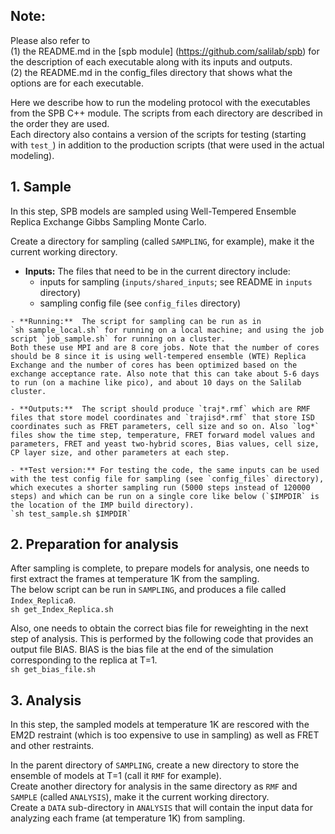 ## Note: 
Please also refer to  
(1) the README.md in the [spb module] (https://github.com/salilab/spb) for the description of each executable along with its inputs and outputs.  
(2) the README.md in the config_files directory that shows what the options are for each executable.

Here we describe how to run the modeling protocol with the executables from the SPB C++ module. The scripts from each directory are described in the order they are used.  
Each directory also contains a version of the scripts for testing (starting with `test_`) in addition to the production scripts (that were used in the actual modeling).

## 1. Sample
In this step, SPB models are sampled using Well-Tempered Ensemble Replica Exchange Gibbs Sampling Monte Carlo. 

Create a directory for sampling (called `SAMPLING`, for example), make it the current working directory.  
   - **Inputs:**  The files that need to be in the current directory include:
        - inputs for sampling (`inputs/shared_inputs`; see README in `inputs` directory)  
        - sampling config file (see `config_files` directory)  

    - **Running:**  The script for sampling can be run as in  
    `sh sample_local.sh` for running on a local machine; and using the job script `job_sample.sh` for running on a cluster.  
    Both these use MPI and are 8 core jobs. Note that the number of cores should be 8 since it is using well-tempered ensemble (WTE) Replica Exchange and the number of cores has been optimized based on the exchange acceptance rate. Also note that this can take about 5-6 days to run (on a machine like pico), and about 10 days on the Salilab cluster.

    - **Outputs:**  The script should produce `traj*.rmf` which are RMF files that store model coordinates and `trajisd*.rmf` that store ISD coordinates such as FRET parameters, cell size and so on. Also `log*` files show the time step, temperature, FRET forward model values and parameters, FRET and yeast two-hybrid scores, Bias values, cell size, CP layer size, and other parameters at each step.

    - **Test version:** For testing the code, the same inputs can be used with the test config file for sampling (see `config_files` directory), which executes a shorter sampling run (5000 steps instead of 120000 steps) and which can be run on a single core like below (`$IMPDIR` is the location of the IMP build directory).  
    `sh test_sample.sh $IMPDIR`

## 2. Preparation for analysis
After sampling is complete, to prepare models for analysis, one needs to first extract the frames at temperature 1K from the sampling.   
The below script can be run in `SAMPLING`, and produces a file called `Index_Replica0`.   
`sh get_Index_Replica.sh` 

Also, one needs to obtain the correct bias file for reweighting in the next step of analysis. This is performed by the following code that provides an output file BIAS. BIAS is the bias file at the end of the simulation corresponding to the replica at T=1.  
`sh get_bias_file.sh`

## 3. Analysis
In this step, the sampled models at temperature 1K are rescored with the EM2D restraint (which is too expensive to use in sampling) as well as FRET and other restraints. 

In the parent directory of `SAMPLING`, create a new directory to store the ensemble of models at T=1 (call it `RMF` for example).   
Create another directory for analysis in the same directory as `RMF` and `SAMPLE` (called `ANALYSIS`), make it the current working directory.  
Create a `DATA` sub-directory in `ANALYSIS` that will contain the input data for analyzing each frame (at temperature 1K) from sampling.   

